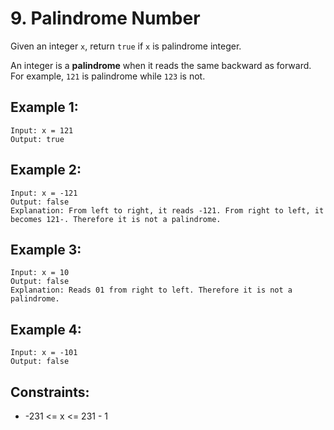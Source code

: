 # 9. Palindrome Number

Given an integer `x`, return `true` if `x` is palindrome integer.

An integer is a **palindrome** when it reads the same backward as forward. For example, `121` is palindrome while `123` is not.

 

## Example 1:
```
Input: x = 121
Output: true
```
## Example 2:
```
Input: x = -121
Output: false
Explanation: From left to right, it reads -121. From right to left, it becomes 121-. Therefore it is not a palindrome.
```
## Example 3:
```
Input: x = 10
Output: false
Explanation: Reads 01 from right to left. Therefore it is not a palindrome.
```
## Example 4:
```
Input: x = -101
Output: false
``` 

## Constraints:

* -231 <= x <= 231 - 1